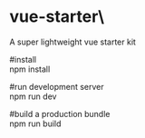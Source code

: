 # vue-starter\
A super lightweight vue starter kit

#install\
npm install

#run development server\
npm run dev

#build a production bundle\
npm run build